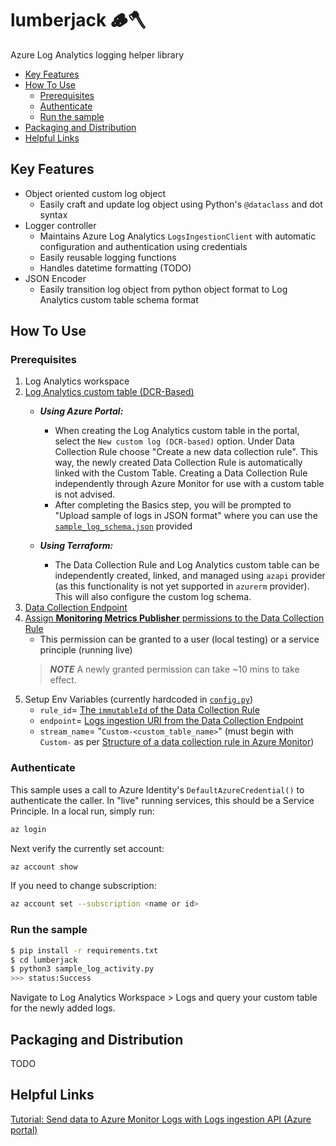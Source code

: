 <!-- omit in toc -->
# lumberjack 🪵🪓

Azure Log Analytics logging helper library

- [Key Features](#key-features)
- [How To Use](#how-to-use)
  - [Prerequisites](#prerequisites)
  - [Authenticate](#authenticate)
  - [Run the sample](#run-the-sample)
- [Packaging and Distribution](#packaging-and-distribution)
- [Helpful Links](#helpful-links)

## Key Features

- Object oriented custom log object
  - Easily craft and update log object using Python's `@dataclass` and dot syntax
- Logger controller
  - Maintains Azure Log Analytics `LogsIngestionClient` with automatic configuration and authentication using credentials
  - Easily reusable logging functions
  - Handles datetime formatting (TODO)
- JSON Encoder
  - Easily transition log object from python object format to Log Analytics custom table schema format

## How To Use

### Prerequisites

1. Log Analytics workspace
1. [Log Analytics custom table (DCR-Based)](https://learn.microsoft.com/en-us/azure/azure-monitor/logs/tutorial-logs-ingestion-portal#create-new-table-in-log-analytics-workspace)
    - **_Using Azure Portal:_**
        - When creating the Log Analytics custom table in the portal, select the `New custom log (DCR-based)` option. Under Data Collection Rule choose "Create a new data collection rule". This way, the newly created Data Collection Rule is automatically linked with the Custom Table. Creating a Data Collection Rule independently through Azure Monitor for use with a custom table is not advised.
        - After completing the Basics step, you will be prompted to "Upload sample of logs in JSON format" where you can use the [`sample_log_schema.json`](./lumberjack/sample_log_schema.json) provided

    - **_Using Terraform:_**
        - The Data Collection Rule and Log Analytics custom table can be independently created, linked, and managed using `azapi` provider (as this functionality is not yet supported in `azurerm` provider). This will also configure the custom log schema.
1. [Data Collection Endpoint](https://learn.microsoft.com/en-us/azure/azure-monitor/logs/tutorial-logs-ingestion-portal#create-data-collection-endpoint)
1. [Assign **Monitoring Metrics Publisher** permissions to the Data Collection Rule](https://learn.microsoft.com/en-us/azure/azure-monitor/logs/tutorial-logs-ingestion-portal#assign-permissions-to-the-dcr)
    - This permission can be granted to a user (local testing) or a service principle (running live)
    > **_NOTE_** A newly granted permission can take ~10 mins to take effect.
1. Setup Env Variables (currently hardcoded in [`config.py`](./lumberjack/metrics_config.py))
    - `rule_id`= [The `immutableId` of the Data Collection Rule](https://learn.microsoft.com/en-us/azure/azure-monitor/logs/tutorial-logs-ingestion-portal#collect-information-from-the-dcr)
    - `endpoint`= [Logs ingestion URI from the Data Collection Endpoint](https://learn.microsoft.com/en-us/azure/azure-monitor/logs/tutorial-logs-ingestion-portal#create-data-collection-endpoint)
    - `stream_name`= "`Custom-<custom_table_name>`" (must begin with `Custom-` as per [Structure of a data collection rule in Azure Monitor](https://learn.microsoft.com/en-us/azure/azure-monitor/essentials/data-collection-rule-structure#streamdeclarations))

### Authenticate

This sample uses a call to Azure Identity's `DefaultAzureCredential()` to authenticate the caller. In "live" running services, this should be a Service Principle. In a local run, simply run:

```bash
az login
```

Next verify the currently set account:

```bash
az account show
```

If you need to change subscription:

```bash
az account set --subscription <name or id>
```

### Run the sample

```bash
$ pip install -r requirements.txt
$ cd lumberjack
$ python3 sample_log_activity.py
>>> status:Success
```

Navigate to Log Analytics Workspace > Logs and query your custom table for the newly added logs.

## Packaging and Distribution

TODO

## Helpful Links

[Tutorial: Send data to Azure Monitor Logs with Logs ingestion API (Azure portal)](https://learn.microsoft.com/en-us/azure/azure-monitor/logs/tutorial-logs-ingestion-portal)
